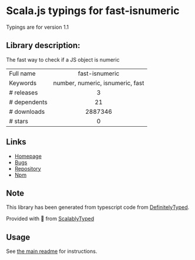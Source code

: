 
# Scala.js typings for fast-isnumeric

Typings are for version 1.1

## Library description:
The fast way to check if a JS object is numeric

|                    |                 |
| ------------------ | :-------------: |
| Full name          | fast-isnumeric |
| Keywords           | number, numeric, isnumeric, fast |
| # releases         | 3 |
| # dependents       | 21 |
| # downloads        | 2887346 |
| # stars            | 0 |

## Links
- [Homepage](https://github.com/plotly/fast-isnumeric#readme)
- [Bugs](https://github.com/plotly/fast-isnumeric/issues)
- [Repository](https://github.com/plotly/fast-isnumeric)
- [Npm](https://www.npmjs.com/package/fast-isnumeric)
    


## Note
This library has been generated from typescript code from [DefinitelyTyped](https://definitelytyped.org).

Provided with :purple_heart: from [ScalablyTyped](https://github.com/oyvindberg/ScalablyTyped)

## Usage
See [the main readme](../../readme.md) for instructions.


